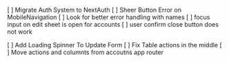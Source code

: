 [ ] Migrate Auth System to NextAuth
[ ] Sheer Button Error on MobileNavigation
[ ] Look for better error handling with names
[ ] focus input on edit sheet is open for accounts
[ ] user confirm close button does not work

<!-- TODO TO MAKE TODAY AFTER RETURNING -->

[ ] Add Loading Spinner To Update Form
[ ] Fix Table actions in the middle
[ ] Move actions and columnts from accoutns app router
